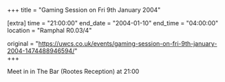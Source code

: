 +++
title = "Gaming Session on Fri 9th January 2004"

[extra]
time = "21:00:00"
end_date = "2004-01-10"
end_time = "04:00:00"
location = "Ramphal R0.03/4"

original = "https://uwcs.co.uk/events/gaming-session-on-fri-9th-january-2004-1474488946594/"    
+++

Meet in in The Bar (Rootes Reception) at 21:00

